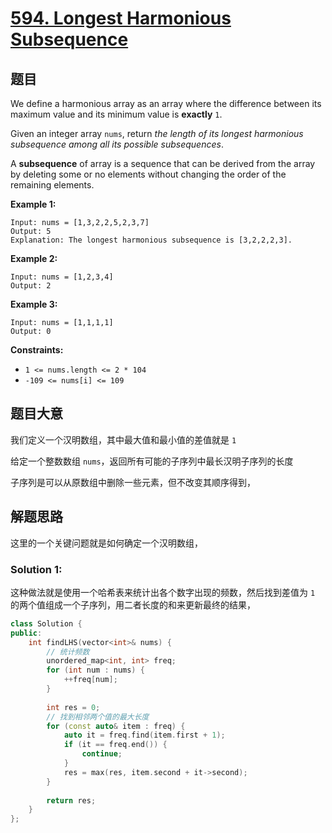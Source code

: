 # [594. Longest Harmonious Subsequence](https://leetcode.com/problems/longest-harmonious-subsequence/)

## 题目

We define a harmonious array as an array where the difference between its maximum value and its minimum value is **exactly** `1`.

Given an integer array `nums`, return *the length of its longest harmonious subsequence among all its possible subsequences*.

A **subsequence** of array is a sequence that can be  derived from the array by deleting some or no elements without changing  the order of the remaining elements.

 

**Example 1:**

```
Input: nums = [1,3,2,2,5,2,3,7]
Output: 5
Explanation: The longest harmonious subsequence is [3,2,2,2,3].
```

**Example 2:**

```
Input: nums = [1,2,3,4]
Output: 2
```

**Example 3:**

```
Input: nums = [1,1,1,1]
Output: 0
```

 

**Constraints:**

- `1 <= nums.length <= 2 * 104`
- `-109 <= nums[i] <= 109`

## 题目大意

我们定义一个汉明数组，其中最大值和最小值的差值就是 `1`

给定一个整数数组 `nums`，返回所有可能的子序列中最长汉明子序列的长度

子序列是可以从原数组中删除一些元素，但不改变其顺序得到，

## 解题思路

这里的一个关键问题就是如何确定一个汉明数组，

### Solution 1:

这种做法就是使用一个哈希表来统计出各个数字出现的频数，然后找到差值为 `1` 的两个值组成一个子序列，用二者长度的和来更新最终的结果，

````c++
class Solution {
public:
    int findLHS(vector<int>& nums) {
        // 统计频数
        unordered_map<int, int> freq;
        for (int num : nums) {
            ++freq[num];
        }
        
        int res = 0;
        // 找到相邻两个值的最大长度
        for (const auto& item : freq) {
            auto it = freq.find(item.first + 1);
            if (it == freq.end()) {
                continue;
            }
            res = max(res, item.second + it->second);
        }
        
        return res;
    }
};
````
